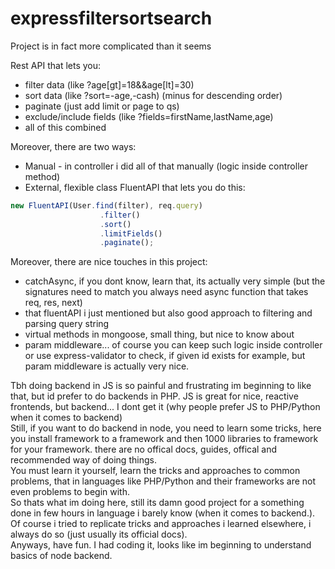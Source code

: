 # expressfiltersortsearch
Project is in fact more complicated than it seems </br>

Rest API that lets you:
- filter data (like ?age[gt]=18&&age[lt]=30)
- sort data (like ?sort=-age,-cash) (minus for descending order)
- paginate (just add limit or page to qs)
- exclude/include fields (like ?fields=firstName,lastName,age)
- all of this combined

Moreover, there are two ways:
- Manual - in controller i did all of that manually (logic inside controller method)
- External, flexible class FluentAPI that lets you do this:
```js
new FluentAPI(User.find(filter), req.query)
                    .filter()
                    .sort()
                    .limitFields()
                    .paginate();
```
Moreover, there are nice touches in this project:
- catchAsync, if you dont know, learn that, its actually very simple (but the signatures need to match you always need async function that takes req, res, next)
- that fluentAPI i just mentioned but also good approach to filtering and parsing query string
- virtual methods in mongoose, small thing, but nice to know about
- param middleware... of course you can keep such logic inside controller or use express-validator to check, if given id exists for example, but param middleware is actually very nice.

Tbh doing backend in JS is so painful and frustrating im beginning to like that, but id prefer to do backends in PHP. JS is great for nice, reactive frontends, but backend... I dont get it (why people prefer JS to PHP/Python when it comes to backend) </br>
Still, if you want to do backend in node, you need to learn some tricks, here you install framework to a framework and then 1000 libraries to framework for your framework. there are no offical docs, guides, offical and recommended way of doing things. 
</br>
You must learn it yourself, learn the tricks and approaches to common problems, that in languages like PHP/Python and their frameworks are not even problems to begin with.
</br>
 So thats what im doing here, still its damn good project for a something done in few hours in language i barely know (when it comes to backend.). Of course i tried to replicate tricks and approaches i learned elsewhere, i always do so (just usually its official docs).
 </br> Anyways, have fun. I had coding it, looks like im beginning to understand basics of node backend.